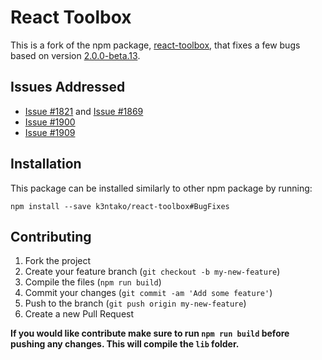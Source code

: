 # React Toolbox
This is a fork of the npm package, [react-toolbox](https://www.npmjs.com/package/react-toolbox), that fixes a few bugs based on version [2.0.0-beta.13](https://github.com/react-toolbox/react-toolbox/tree/2.0.0-beta.13).

## Issues Addressed
- [Issue #1821](https://github.com/react-toolbox/react-toolbox/issues/1821) and [Issue #1869](https://github.com/react-toolbox/react-toolbox/pull/1869)
- [Issue #1900](https://github.com/react-toolbox/react-toolbox/issues/1900)
- [Issue #1909](https://github.com/react-toolbox/react-toolbox/issues/1909)

## Installation
This package can be installed similarly to other npm package by running:
```
npm install --save k3ntako/react-toolbox#BugFixes
```

## Contributing
1. Fork the project
2. Create your feature branch (`git checkout -b my-new-feature`)
3. Compile the files (`npm run build`)
4. Commit your changes (`git commit -am 'Add some feature'`)
5. Push to the branch (`git push origin my-new-feature`)
6. Create a new Pull Request

**If you would like contribute make sure to run `npm run build` before pushing any changes. This will compile the `lib` folder.**
